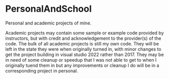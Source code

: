 # PersonalAndSchool
Personal and academic projects of mine.

Academic projects may contain some sample or example code provided by instructors, but with credit and acknowledgement to the provider(s) of the code.
The bulk of all academic projects is still my own code. They will be left in the state they were when originally turned in, with minor changes to get the project building in visual studio 2022 rather than 2017. They may be in need of some cleanup or speedup that I was
not able to get to when I originally tuend them in but any improvements or cleanup I do will be in a corresponding project in personal.

